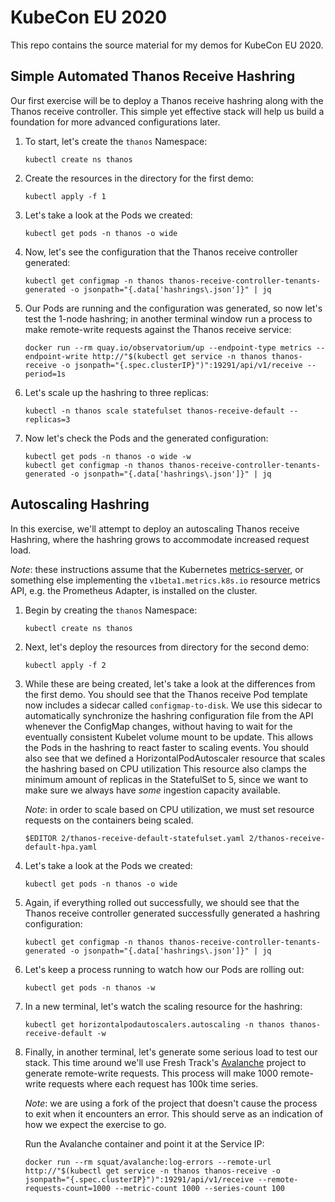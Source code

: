 # KubeCon EU 2020

This repo contains the source material for my demos for KubeCon EU 2020.

## Simple Automated Thanos Receive Hashring

Our first exercise will be to deploy a Thanos receive hashring along with the Thanos receive controller.
This simple yet effective stack will help us build a foundation for more advanced configurations later.

1. To start, let's create the `thanos` Namespace:
    ```shell
    kubectl create ns thanos
    ```

1. Create the resources in the directory for the first demo:
    ```shell
    kubectl apply -f 1
    ```

1. Let's take a look at the Pods we created:
    ```shell
    kubectl get pods -n thanos -o wide
    ```

1. Now, let's see the configuration that the Thanos receive controller generated:
    ```shell
    kubectl get configmap -n thanos thanos-receive-controller-tenants-generated -o jsonpath="{.data['hashrings\.json']}" | jq
    ```

1. Our Pods are running and the configuration was generated, so now let's test the 1-node hashring; in another terminal window run a process to make remote-write requests against the Thanos receive service:
    ```shell
    docker run --rm quay.io/observatorium/up --endpoint-type metrics --endpoint-write http://"$(kubectl get service -n thanos thanos-receive -o jsonpath="{.spec.clusterIP}")":19291/api/v1/receive --period=1s
    ```

1. Let's scale up the hashring to three replicas:
    ```shell
    kubectl -n thanos scale statefulset thanos-receive-default --replicas=3
    ```

1. Now let's check the Pods and the generated configuration:
    ```shell
    kubectl get pods -n thanos -o wide -w
    kubectl get configmap -n thanos thanos-receive-controller-tenants-generated -o jsonpath="{.data['hashrings\.json']}" | jq
    ```

## Autoscaling Hashring

In this exercise, we'll attempt to deploy an autoscaling Thanos receive Hashring, where the hashring grows to accommodate increased request load.

*Note*: these instructions assume that the Kubernetes [metrics-server](https://github.com/kubernetes-sigs/metrics-server), or something else implementing the `v1beta1.metrics.k8s.io` resource metrics API, e.g. the Prometheus Adapter, is installed on the cluster.

1. Begin by creating the `thanos` Namespace:
    ```shell
    kubectl create ns thanos
    ```

1. Next, let's deploy the resources from directory for the second demo:
    ```shell
    kubectl apply -f 2
    ```

1. While these are being created, let's take a look at the differences from the first demo.
You should see that the Thanos receive Pod template now includes a sidecar called `configmap-to-disk`.
We use this sidecar to automatically synchronize the hashring configuration file from the API whenever the ConfigMap changes, without having to wait for the eventually consistent Kubelet volume mount to be update.
This allows the Pods in the hashring to react faster to scaling events.
You should also see that we defined a HorizontalPodAutoscaler resource that scales the hashring based on CPU utilization
This resource also clamps the minimum amount of replicas in the StatefulSet to 5, since we want to make sure we always have _some_ ingestion capacity available.

    _Note_: in order to scale based on CPU utilization, we must set resource requests on the containers being scaled.
    ```shell
    $EDITOR 2/thanos-receive-default-statefulset.yaml 2/thanos-receive-default-hpa.yaml
    ```

1. Let's take a look at the Pods we created:
    ```shell
    kubectl get pods -n thanos -o wide
    ```

1. Again, if everything rolled out successfully, we should see that the Thanos receive controller generated successfully generated a hashring configuration:
    ```shell
    kubectl get configmap -n thanos thanos-receive-controller-tenants-generated -o jsonpath="{.data['hashrings\.json']}" | jq
    ```

1. Let's keep a process running to watch how our Pods are rolling out:
    ```shell
    kubectl get pods -n thanos -w
    ```

1. In a new terminal, let's watch the scaling resource for the hashring:
    ```shell
    kubectl get horizontalpodautoscalers.autoscaling -n thanos thanos-receive-default -w
    ```

1. Finally, in another terminal, let's generate some serious load to test our stack.
This time around we'll use Fresh Track's [Avalanche](https://github.com/open-fresh/avalanche) project to generate remote-write requests.
This process will make 1000 remote-write requests where each request has 100k time series.

    *Note*: we are using a fork of the project that doesn't cause the process to exit when it encounters an error.
    This should serve as an indication of how we expect the exercise to go.

    Run the Avalanche container and point it at the Service IP:
    ```shell
    docker run --rm squat/avalanche:log-errors --remote-url http://"$(kubectl get service -n thanos thanos-receive -o jsonpath="{.spec.clusterIP}")":19291/api/v1/receive --remote-requests-count=1000 --metric-count 1000 --series-count 100
     ```

